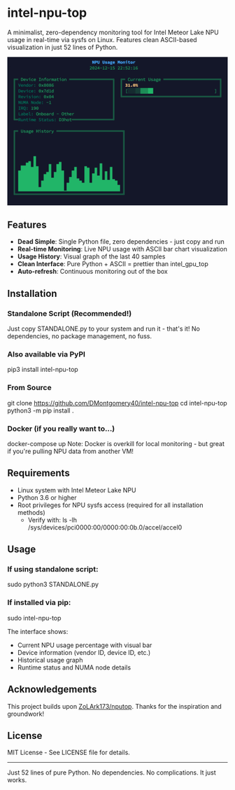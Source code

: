 # intel-npu-top

A minimalist, zero-dependency monitoring tool for Intel Meteor Lake NPU usage in real-time via sysfs on Linux. Features clean ASCII-based visualization in just 52 lines of Python.

![NPU Usage Monitor Screenshot](../assets/intel-npu-screenshot.png)

## Features

* **Dead Simple**: Single Python file, zero dependencies - just copy and run
* **Real-time Monitoring**: Live NPU usage with ASCII bar chart visualization
* **Usage History**: Visual graph of the last 40 samples
* **Clean Interface**: Pure Python + ASCII = prettier than intel_gpu_top 
* **Auto-refresh**: Continuous monitoring out of the box

## Installation

### Standalone Script (Recommended!)
Just copy STANDALONE.py to your system and run it - that's it! No dependencies, no package management, no fuss.

### Also available via PyPI
pip3 install intel-npu-top

### From Source
git clone https://github.com/DMontgomery40/intel-npu-top
cd intel-npu-top
python3 -m pip install .

### Docker (if you really want to...)
docker-compose up
Note: Docker is overkill for local monitoring - but great if you're pulling NPU data from another VM!

## Requirements

* Linux system with Intel Meteor Lake NPU
* Python 3.6 or higher
* Root privileges for NPU sysfs access (required for all installation methods)
  * Verify with: ls -lh /sys/devices/pci0000:00/0000:00:0b.0/accel/accel0

## Usage

### If using standalone script:
sudo python3 STANDALONE.py

### If installed via pip:
sudo intel-npu-top

The interface shows:
- Current NPU usage percentage with visual bar
- Device information (vendor ID, device ID, etc.)
- Historical usage graph
- Runtime status and NUMA node details

## Acknowledgements

This project builds upon [ZoLArk173/nputop](https://github.com/ZoLArk173/nputop). Thanks for the inspiration and groundwork!

## License

MIT License - See LICENSE file for details.

---
Just 52 lines of pure Python. No dependencies. No complications. It just works.
